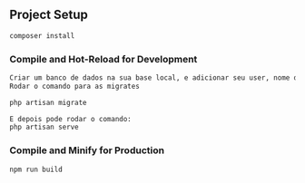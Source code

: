## Project Setup

```sh
composer install
```

### Compile and Hot-Reload for Development

```sh
Criar um banco de dados na sua base local, e adicionar seu user, nome do banco e senha no arquivo de configuração .env.
Rodar o comando para as migrates

php artisan migrate

E depois pode rodar o comando: 
php artisan serve
```

### Compile and Minify for Production

```sh
npm run build
```
